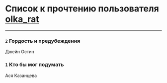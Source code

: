 # Список к прочтению пользователя [olka_rat](http://vk.com/id4889653)
---

### `2` Гордость и предубеждения
Джейн Остин

### `1` Кто бы мог подумать
Ася Казанцева

